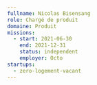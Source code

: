 ```yaml
---
fullname: Nicolas Bisensang
role: Chargé de produit
domaine: Produit
missions:
  - start: 2021-06-30
    end: 2021-12-31
    status: independent
    employer: Octo
startups:
  - zero-logement-vacant
---
```


